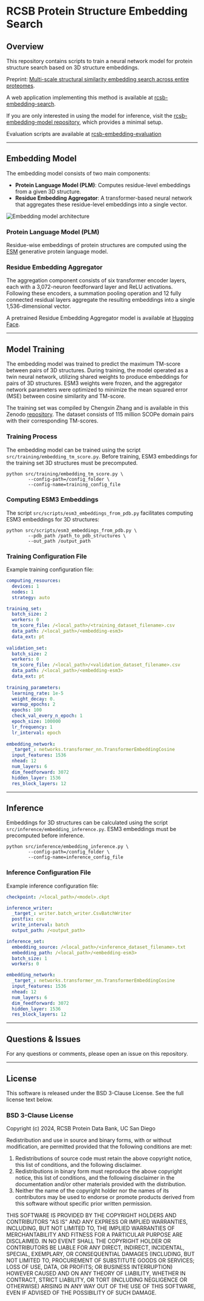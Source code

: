 # RCSB Protein Structure Embedding Search

## Overview
This repository contains scripts to train a neural network model for protein structure search based on 3D structure embeddings.

Preprint: [Multi-scale structural similarity embedding search across entire proteomes](https://www.biorxiv.org/content/10.1101/2025.02.28.640875v1).

A web application implementing this method is available at [rcsb-embedding-search](http://embedding-search.rcsb.org).

If you are only interested in using the model for inference, visit the [rcsb-embedding-model repository](https://github.com/rcsb/rcsb-embedding-model), which provides a minimal setup.

Evaluation scripts are available at [rcsb-embedding-evaluation](https://github.com/bioinsilico/rcsb-embedding-evaluation)

---

## Embedding Model
The embedding model consists of two main components:

- **Protein Language Model (PLM)**: Computes residue-level embeddings from a given 3D structure.
- **Residue Embedding Aggregator**: A transformer-based neural network that aggregates these residue-level embeddings into a single vector.

![Embedding model architecture](assets/embedding-model-architecture.png)

### **Protein Language Model (PLM)**
Residue-wise embeddings of protein structures are computed using the [ESM](https://www.evolutionaryscale.ai/) generative protein language model.

### **Residue Embedding Aggregator**
The aggregation component consists of six transformer encoder layers, each with a 3,072-neuron feedforward layer and ReLU activations. Following these encoders, a summation pooling operation and 12 fully connected residual layers aggregate the resulting embeddings into a single 1,536-dimensional vector.

A pretrained Residue Embedding Aggregator model is available at [Hugging Face](https://huggingface.co/jseguramora/rcsb-embedding-model/resolve/main/rcsb-embedding-model.pt).

---

## Model Training
The embedding model was trained to predict the maximum TM-score between pairs of 3D structures. During training, the model operated as a twin neural network, utilizing shared weights to produce embeddings for pairs of 3D structures. ESM3 weights were frozen, and the aggregator network parameters were optimized to minimize the mean squared error (MSE) between cosine similarity and TM-score.

The training set was compiled by Chengxin Zhang and is available in this Zenodo [repository](https://zenodo.org/records/7324964). The dataset consists of 115 million SCOPe domain pairs with their corresponding TM-scores.

### **Training Process**
The embedding model can be trained using the script `src/training/embedding_tm_score.py`. Before training, ESM3 embeddings for the training set 3D structures must be precomputed.

```shell
python src/training/embedding_tm_score.py \
        --config-path=/config_folder \
        --config-name=training_config_file
```

### **Computing ESM3 Embeddings**
The script `src/scripts/esm3_embeddings_from_pdb.py` facilitates computing ESM3 embeddings for 3D structures:

```shell
python src/scripts/esm3_embeddings_from_pdb.py \
        --pdb_path /path_to_pdb_structures \
        --out_path /output_path
```

### **Training Configuration File**
Example training configuration file:

```yaml
computing_resources:
  devices: 1
  nodes: 1
  strategy: auto

training_set:
  batch_size: 2
  workers: 0
  tm_score_file: /<local_path>/<training_dataset_filename>.csv
  data_path: /<local_path>/<embedding-esm3>
  data_ext: pt
  
validation_set:
  batch_size: 2
  workers: 0
  tm_score_file: /<local_path>/<validation_dataset_filename>.csv
  data_path: /<local_path>/<embedding-esm3>
  data_ext: pt
  
training_parameters:
  learning_rate: 1e-5
  weight_decay: 0.
  warmup_epochs: 2
  epochs: 100
  check_val_every_n_epoch: 1
  epoch_size: 100000
  lr_frequency: 1
  lr_interval: epoch
  
embedding_network:
  _target_: networks.transformer_nn.TransformerEmbeddingCosine
  input_features: 1536
  nhead: 12
  num_layers: 6
  dim_feedforward: 3072
  hidden_layer: 1536
  res_block_layers: 12
```

---

## Inference
Embeddings for 3D structures can be calculated using the script `src/inference/embedding_inference.py`. ESM3 embeddings must be precomputed before inference.

```shell
python src/inference/embedding_inference.py \
        --config-path=/config_folder \
        --config-name=inference_config_file
```

### **Inference Configuration File**
Example inference configuration file:

```yaml
checkpoint: /<local_path>/<model>.ckpt

inference_writer:
  _target_: writer.batch_writer.CsvBatchWriter
  postfix: csv
  write_interval: batch
  output_path: /<output_path>

inference_set:
  embedding_source: /<local_path>/<inference_dataset_filename>.txt
  embedding_path: /<local_path>/<embedding-esm3>
  batch_size: 1
  workers: 0

embedding_network:
  _target_: networks.transformer_nn.TransformerEmbeddingCosine
  input_features: 1536
  nhead: 12
  num_layers: 6
  dim_feedforward: 3072
  hidden_layer: 1536
  res_block_layers: 12
```

---

## Questions & Issues
For any questions or comments, please open an issue on this repository.

---

## License
This software is released under the BSD 3-Clause License. See the full license text below.

### BSD 3-Clause License

Copyright (c) 2024, RCSB Protein Data Bank, UC San Diego

Redistribution and use in source and binary forms, with or without modification, are permitted provided that the following conditions are met:

1. Redistributions of source code must retain the above copyright notice, this list of conditions, and the following disclaimer.
2. Redistributions in binary form must reproduce the above copyright notice, this list of conditions, and the following disclaimer in the documentation and/or other materials provided with the distribution.
3. Neither the name of the copyright holder nor the names of its contributors may be used to endorse or promote products derived from this software without specific prior written permission.

THIS SOFTWARE IS PROVIDED BY THE COPYRIGHT HOLDERS AND CONTRIBUTORS "AS IS" AND ANY EXPRESS OR IMPLIED WARRANTIES, INCLUDING, BUT NOT LIMITED TO, THE IMPLIED WARRANTIES OF MERCHANTABILITY AND FITNESS FOR A PARTICULAR PURPOSE ARE DISCLAIMED. IN NO EVENT SHALL THE COPYRIGHT HOLDER OR CONTRIBUTORS BE LIABLE FOR ANY DIRECT, INDIRECT, INCIDENTAL, SPECIAL, EXEMPLARY, OR CONSEQUENTIAL DAMAGES (INCLUDING, BUT NOT LIMITED TO, PROCUREMENT OF SUBSTITUTE GOODS OR SERVICES; LOSS OF USE, DATA, OR PROFITS; OR BUSINESS INTERRUPTION) HOWEVER CAUSED AND ON ANY THEORY OF LIABILITY, WHETHER IN CONTRACT, STRICT LIABILITY, OR TORT (INCLUDING NEGLIGENCE OR OTHERWISE) ARISING IN ANY WAY OUT OF THE USE OF THIS SOFTWARE, EVEN IF ADVISED OF THE POSSIBILITY OF SUCH DAMAGE.

